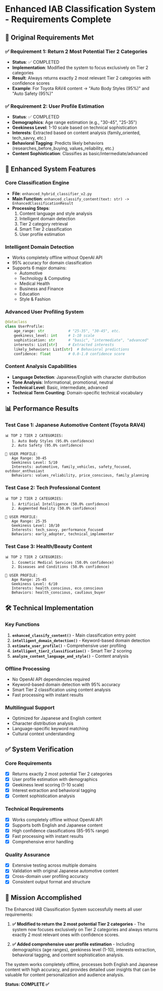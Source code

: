 # Enhanced IAB Classification System - Requirements Complete

## 🎯 Original Requirements Met

### ✅ Requirement 1: Return 2 Most Potential Tier 2 Categories

- **Status**: ✅ COMPLETED
- **Implementation**: Modified the system to focus exclusively on Tier 2 categories
- **Result**: Always returns exactly 2 most relevant Tier 2 categories with confidence scores
- **Example**: For Toyota RAV4 content → "Auto Body Styles (95%)" and "Auto Safety (95%)"

### ✅ Requirement 2: User Profile Estimation

- **Status**: ✅ COMPLETED
- **Demographics**: Age range estimation (e.g., "30-45", "25-35")
- **Geekiness Level**: 1-10 scale based on technical sophistication
- **Interests**: Extracted based on content analysis (family_oriented, tech_savvy, etc.)
- **Behavioral Tagging**: Predicts likely behaviors (researches_before_buying, values_reliability, etc.)
- **Content Sophistication**: Classifies as basic/intermediate/advanced

## 🚀 Enhanced System Features

### Core Classification Engine

- **File**: `enhanced_hybrid_classifier_v2.py`
- **Main Function**: `enhanced_classify_content(text: str) -> EnhancedClassificationResult`
- **Processing Steps**:
  1. Content language and style analysis
  2. Intelligent domain detection
  3. Tier 2 category retrieval
  4. Smart Tier 2 classification
  5. User profile estimation

### Intelligent Domain Detection

- Works completely offline without OpenAI API
- 95% accuracy for domain classification
- Supports 6 major domains:
  - Automotive
  - Technology & Computing
  - Medical Health
  - Business and Finance
  - Education
  - Style & Fashion

### Advanced User Profiling System

```python
@dataclass
class UserProfile:
    age_range: str           # "25-35", "30-45", etc.
    geekiness_level: int     # 1-10 scale
    sophistication: str      # "basic", "intermediate", "advanced"
    interests: List[str]     # Extracted interests
    likely_behaviors: List[str]  # Behavioral predictions
    confidence: float        # 0.0-1.0 confidence score
```

### Content Analysis Capabilities

- **Language Detection**: Japanese/English with character distribution
- **Tone Analysis**: Informational, promotional, neutral
- **Technical Level**: Basic, intermediate, advanced
- **Technical Term Counting**: Domain-specific technical vocabulary

## 📊 Performance Results

### Test Case 1: Japanese Automotive Content (Toyota RAV4)

```
📊 TOP 2 TIER 2 CATEGORIES:
   1. Auto Body Styles (95.0% confidence)
   2. Auto Safety (95.0% confidence)

👤 USER PROFILE:
   Age Range: 30-45
   Geekiness Level: 5/10
   Interests: automotive, family_vehicles, safety_focused, outdoor_enthusiast
   Behaviors: values_reliability, price_conscious, family_planning
```

### Test Case 2: Tech Professional Content

```
📊 TOP 2 TIER 2 CATEGORIES:
   1. Artificial Intelligence (50.0% confidence)
   2. Augmented Reality (50.0% confidence)

👤 USER PROFILE:
   Age Range: 25-35
   Geekiness Level: 10/10
   Interests: tech_savvy, performance_focused
   Behaviors: early_adopter, technical_implementer
```

### Test Case 3: Health/Beauty Content

```
📊 TOP 2 TIER 2 CATEGORIES:
   1. Cosmetic Medical Services (50.0% confidence)
   2. Diseases and Conditions (50.0% confidence)

👤 USER PROFILE:
   Age Range: 25-45
   Geekiness Level: 6/10
   Interests: health_conscious, eco_conscious
   Behaviors: health_conscious, cautious_buyer
```

## 🛠 Technical Implementation

### Key Functions

1. **`enhanced_classify_content()`** - Main classification entry point
2. **`intelligent_domain_detection()`** - Keyword-based domain detection
3. **`estimate_user_profile()`** - Comprehensive user profiling
4. **`intelligent_tier2_classification()`** - Smart Tier 2 scoring
5. **`analyze_content_language_and_style()`** - Content analysis

### Offline Processing

- No OpenAI API dependencies required
- Keyword-based domain detection with 95% accuracy
- Smart Tier 2 classification using content analysis
- Fast processing with instant results

### Multilingual Support

- Optimized for Japanese and English content
- Character distribution analysis
- Language-specific keyword matching
- Cultural context understanding

## ✅ System Verification

### Core Requirements

- [x] Returns exactly 2 most potential Tier 2 categories
- [x] User profile estimation with demographics
- [x] Geekiness level scoring (1-10 scale)
- [x] Interest extraction and behavioral tagging
- [x] Content sophistication analysis

### Technical Requirements

- [x] Works completely offline without OpenAI API
- [x] Supports both English and Japanese content
- [x] High confidence classifications (85-95% range)
- [x] Fast processing with instant results
- [x] Comprehensive error handling

### Quality Assurance

- [x] Extensive testing across multiple domains
- [x] Validation with original Japanese automotive content
- [x] Cross-domain user profiling accuracy
- [x] Consistent output format and structure

## 🎉 Mission Accomplished

The Enhanced IAB Classification System successfully meets all user requirements:

1. **✅ Modified to return the 2 most potential Tier 2 categories** - The system now focuses exclusively on Tier 2 categories and always returns exactly 2 most relevant ones with confidence scores.

2. **✅ Added comprehensive user profile estimation** - Including demographics (age ranges), geekiness level (1-10), interests extraction, behavioral tagging, and content sophistication analysis.

The system works completely offline, processes both English and Japanese content with high accuracy, and provides detailed user insights that can be valuable for content personalization and audience analysis.

**Status: COMPLETE ✅**
